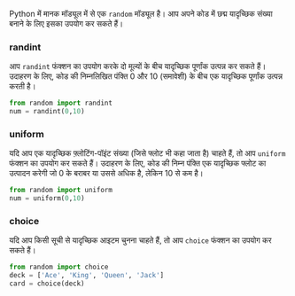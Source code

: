 Python में मानक मॉड्यूल में से एक `random` मॉड्यूल है। आप अपने कोड में छद्म यादृच्छिक संख्या बनाने के लिए इसका उपयोग कर सकते हैं।

### randint

आप `randint` फंक्शन का उपयोग करके दो मूल्यों के बीच यादृच्छिक पूर्णांक उत्पन्न कर सकते हैं। उदाहरण के लिए, कोड की निम्नलिखित पंक्ति 0 और 10 (समावेशी) के बीच एक यादृच्छिक पूर्णांक उत्पन्न करती है।

```python
from random import randint
num = randint(0,10)
```

### uniform

यदि आप एक यादृच्छिक फ़्लोटिंग-पॉइंट संख्या (जिसे फ्लोट भी कहा जाता है) चाहते हैं, तो आप `uniform` फंक्शन का उपयोग कर सकते हैं। उदाहरण के लिए, कोड की निम्न पंक्ति एक यादृच्छिक फ्लोट का उत्पादन करेगी जो 0 के बराबर या उससे अधिक है, लेकिन 10 से कम है।

```python
from random import uniform
num = uniform(0,10)
```

### choice

यदि आप किसी सूची से यादृच्छिक आइटम चुनना चाहते हैं, तो आप `choice` फंक्शन का उपयोग कर सकते हैं।

```python
from random import choice
deck = ['Ace', 'King', 'Queen', 'Jack']
card = choice(deck)
```
